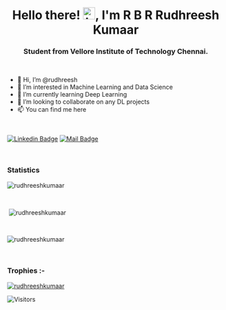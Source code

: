 <h1 align="center">Hello there! 
<img src="https://user-images.githubusercontent.com/1303154/88677602-1635ba80-d120-11ea-84d8-d263ba5fc3c0.gif" width="28px" alt="hi">, I'm R B R Rudhreesh Kumaar</h1>
<h3 align="center">Student from Vellore Institute of Technology Chennai.</h3>

<br>




- 👋 Hi, I’m @rudhreesh
- 👀 I’m interested in Machine Learning and Data Science
- 🌱 I’m currently learning Deep Learning
- 💞️ I’m looking to collaborate on any DL projects
- 📫 You can find me here 

<br>


<!---:postbox: You can find me here!--->

[![Linkedin Badge](https://img.shields.io/badge/-Rudhreesh-0e76a8?style=flat&labelColor=0e76a8&logo=linkedin&logoColor=white)](https://www.linkedin.com/in/rudhreesh-kumaar-r-b-r-7675081b9/)
[![Mail Badge](https://img.shields.io/badge/-Rudhreesh-c0392b?style=flat&labelColor=c0392b&logo=gmail&logoColor=black)](mailto:rudhreeshk@gmail.com)




<br>




<h3>Statistics</h3>
<span>
<p><img align="center"
    src="https://github-readme-stats.vercel.app/api/top-langs?username=rudhreeshkumaar&show_icons=true&locale=en&layout=compact&theme=react"
    alt="rudhreeshkumaar" /></p>

<br>

<p>&nbsp;<img align="center" src="https://github-readme-stats.vercel.app/api?username=rudhreeshkumaar&show_icons=true&theme=react"
    alt="rudhreeshkumaar" /></p>

<br>

<p><img align="center" src="https://github-readme-streak-stats.herokuapp.com/?user=rudhreeshkumaar&theme=react" alt="rudhreeshkumaar" /></p>

<br>
<h3>Trophies :-</h3>
<p align="left"> <a href="https://github.com/ryo-ma/github-profile-trophy&theme=calm"><img
      src="https://github-profile-trophy.vercel.app/?username=rudhreeshkumaar&theme=onedark" alt="rudhreeshkumaar" /></a> </p>
</span>

![Visitors](https://api.visitorbadge.io/api/visitors?path=http%3A%2F%2Fgithub.com%2Frudhreeshkumaar&label=Visitor&labelColor=%23d9e3f0&countColor=%23263759&style=flat)

<!---
rudhreeshkumaar/rudhreeshkumaar is a ✨ special ✨ repository because its `README.md` (this file) appears on your GitHub profile.
You can click the Preview link to take a look at your changes.
--->
